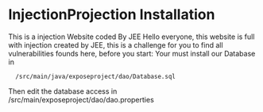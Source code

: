# InjectionProjection Installation
This is a injection Website coded By JEE
Hello everyone, this website is full with injection created by JEE, this is a challenge for you to find all vulnerabilities founds here,
before you start:
Your must install our Database in 
    
      /src/main/java/exposeproject/dao/Database.sql
      
Then edit the database access in /src/main/exposeproject/dao/dao.properties
  
